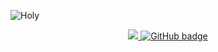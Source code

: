 ![Holy](https://user-images.githubusercontent.com/71842138/130051116-59ce3e4c-97b6-4c6a-afdd-c82142e3d422.png)

<p align="center">
  <a href="http://twitter.com/holybugx">
    <img src="https://img.shields.io/twitter/follow/holybugx?label=Twitter&logo=twitter&style=for-the-badge" />
  </a>
  <a href="https://github.com/holybugx?tab=followers">
    <img src="https://img.shields.io/github/followers/holybugx?label=GitHub&logo=GitHub&style=for-the-badge" alt="GitHub badge" />
  </a>
</p>
